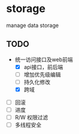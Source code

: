 # storage
manage data storage

## TODO

- 统一访问接口及web前端
  - [x] api接口，前后端
  - [ ] 增加优先级编辑
  - [ ] 持久化修改
  - [x] 跨域

- [ ] 回滚
- [ ] 进度
- [ ] R/W 权限过滤
- [ ] 多线程安全